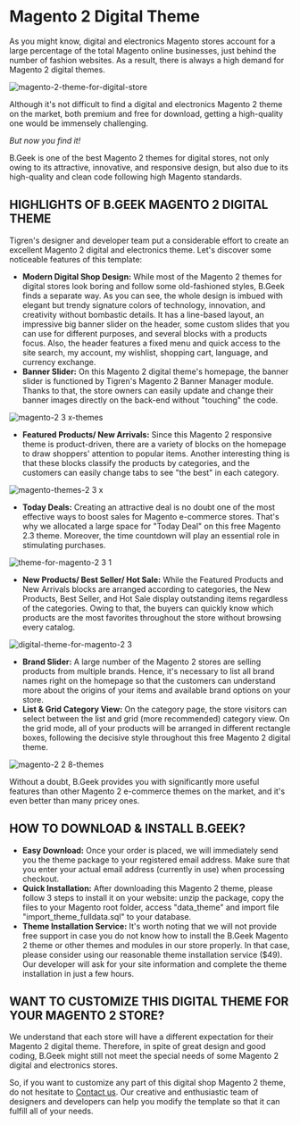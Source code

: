 # Magento 2 Digital Theme

As you might know, digital and electronics Magento stores account for a large percentage of the total Magento online businesses, just behind the number of fashion websites. As a result, there is always a high demand for Magento 2 digital themes.

![magento-2-theme-for-digital-store](https://user-images.githubusercontent.com/26241389/162359596-af80202f-d167-4661-8628-9228ca448d3f.png)

Although it's not difficult to find a digital and electronics Magento 2 theme on the market, both premium and free for download, getting a high-quality one would be immensely challenging.

<em>But now you find it!</em>

B.Geek is one of the best Magento 2 themes for digital stores, not only owing to its attractive, innovative, and responsive design, but also due to its high-quality and clean code following high Magento standards.

<h2>HIGHLIGHTS OF B.GEEK MAGENTO 2 DIGITAL THEME</h2>

Tigren's designer and developer team put a considerable effort to create an excellent Magento 2 digital and electronics theme. Let's discover some noticeable features of this template:
<ul>
 	<li><strong>Modern Digital Shop Design:</strong> While most of the Magento 2 themes for digital stores look boring and follow some old-fashioned styles, B.Geek finds a separate way. As you can see, the whole design is imbued with elegant but trendy signature colors of technology, innovation, and creativity without bombastic details. It has a line-based layout, an impressive big banner slider on the header, some custom slides that you can use for different purposes, and several blocks with a products focus. Also, the header features a fixed menu and quick access to the site search, my account, my wishlist, shopping cart, language, and currency exchange.</li>
 	<li><strong>Banner Slider:</strong> On this Magento 2 digital theme's homepage, the banner slider is functioned by Tigren's Magento 2 Banner Manager module. Thanks to that, the store owners can easily update and change their banner images directly on the back-end without "touching" the code.</li>
</ul>

![magento-2 3 x-themes](https://user-images.githubusercontent.com/26241389/162359674-788b94ae-b23a-44ca-8867-c8aa399e5eef.png)

<ul>
 	<li><strong>Featured Products/ New Arrivals:</strong> Since this Magento 2 responsive theme is product-driven, there are a variety of blocks on the homepage to draw shoppers' attention to popular items. Another interesting thing is that these blocks classify the products by categories, and the customers can easily change tabs to see "the best" in each category.</li>
</ul>

![magento-themes-2 3 x](https://user-images.githubusercontent.com/26241389/162359734-032f3fb2-1fe1-45b0-b051-f8ecfe5a3e90.png)

<ul>
 	<li><strong>Today Deals:</strong> Creating an attractive deal is no doubt one of the most effective ways to boost sales for Magento e-commerce stores. That's why we allocated a large space for "Today Deal" on this free Magento 2.3 theme. Moreover, the time countdown will play an essential role in stimulating purchases.</li>
</ul>

![theme-for-magento-2 3 1](https://user-images.githubusercontent.com/26241389/162359770-9fc3cd45-4be9-417c-a5ad-a734f0fd9be0.png)

<ul>
 	<li><strong>New Products/ Best Seller/ Hot Sale:</strong> While the Featured Products and New Arrivals blocks are arranged according to categories, the New Products, Best Seller, and Hot Sale display outstanding items regardless of the categories. Owing to that, the buyers can quickly know which products are the most favorites throughout the store without browsing every catalog.</li>
</ul>

![digital-theme-for-magento-2 3](https://user-images.githubusercontent.com/26241389/162359820-c11c880d-30b8-4119-b662-db26e6852998.png)

<ul>
 	<li><strong>Brand Slider:</strong> A large number of the Magento 2 stores are selling products from multiple brands. Hence, it's necessary to list all brand names right on the homepage so that the customers can understand more about the origins of your items and available brand options on your store.</li>
 	<li><strong>List &amp; Grid Category View:</strong> On the category page, the store visitors can select between the list and grid (more recommended) category view. On the grid mode, all of your products will be arranged in different rectangle boxes, following the decisive style throughout this free Magento 2 digital theme.</li>
</ul>

![magento-2 2 8-themes](https://user-images.githubusercontent.com/26241389/162359853-c8d9f81e-5ed0-4a14-98a0-46435157ec57.png)

Without a doubt, B.Geek provides you with significantly more useful features than other Magento 2 e-commerce themes on the market, and it's even better than many pricey ones.

<h2>HOW TO DOWNLOAD &amp; INSTALL B.GEEK?</h2>

<ul>
 	<li><strong>Easy Download:</strong> Once your order is placed, we will immediately send you the theme package to your registered email address. Make sure that you enter your actual email address (currently in use) when processing checkout.</li>
 	<li><strong>Quick Installation:</strong> After downloading this Magento 2 theme, please follow 3 steps to install it on your website: unzip the package, copy the files to your Magento root folder, access "data_theme" and import file "import_theme_fulldata.sql" to your database.</li>
 	<li><strong>Theme Installation Service:</strong> It's worth noting that we will not provide free support in case you do not know how to install the B.Geek Magento 2 theme or other themes and modules in our store properly. In that case, please consider using our reasonable theme installation service ($49). Our developer will ask for your site information and complete the theme installation in just a few hours.</li>
</ul>

<h2>WANT TO CUSTOMIZE THIS DIGITAL THEME FOR YOUR MAGENTO 2 STORE?</h2>

We understand that each store will have a different expectation for their Magento 2 digital theme. Therefore, in spite of great design and good coding, B.Geek might still not meet the special needs of some Magento 2 digital and electronics stores.

So, if you want to customize any part of this digital shop Magento 2 theme, do not hesitate to <a href="https://www.tigren.com/magento-2-digital-theme" rel="dofollow">Contact us</a>. Our creative and enthusiastic team of designers and developers can help you modify the template so that it can fulfill all of your needs.
